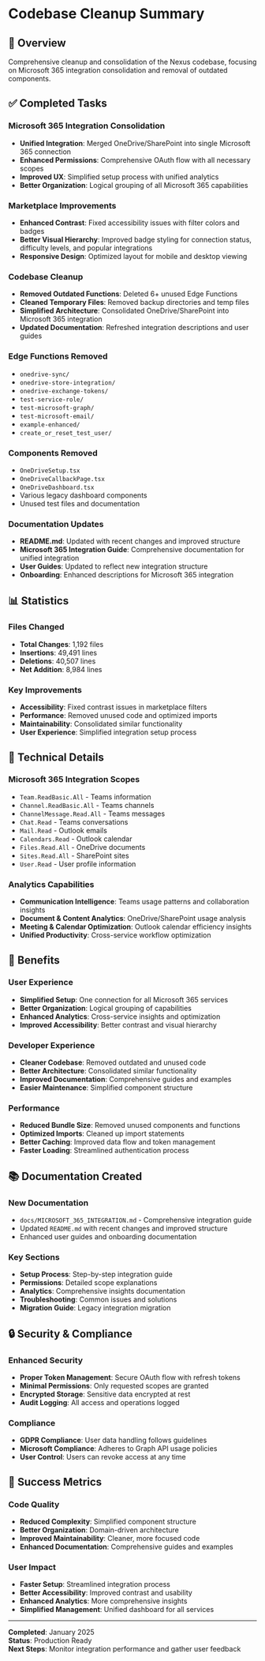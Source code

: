 # Codebase Cleanup Summary

## 🎯 Overview
Comprehensive cleanup and consolidation of the Nexus codebase, focusing on Microsoft 365 integration consolidation and removal of outdated components.

## ✅ Completed Tasks

### **Microsoft 365 Integration Consolidation**
- **Unified Integration**: Merged OneDrive/SharePoint into single Microsoft 365 connection
- **Enhanced Permissions**: Comprehensive OAuth flow with all necessary scopes
- **Improved UX**: Simplified setup process with unified analytics
- **Better Organization**: Logical grouping of all Microsoft 365 capabilities

### **Marketplace Improvements**
- **Enhanced Contrast**: Fixed accessibility issues with filter colors and badges
- **Better Visual Hierarchy**: Improved badge styling for connection status, difficulty levels, and popular integrations
- **Responsive Design**: Optimized layout for mobile and desktop viewing

### **Codebase Cleanup**
- **Removed Outdated Functions**: Deleted 6+ unused Edge Functions
- **Cleaned Temporary Files**: Removed backup directories and temp files
- **Simplified Architecture**: Consolidated OneDrive/SharePoint into Microsoft 365 integration
- **Updated Documentation**: Refreshed integration descriptions and user guides

### **Edge Functions Removed**
- `onedrive-sync/`
- `onedrive-store-integration/`
- `onedrive-exchange-tokens/`
- `test-service-role/`
- `test-microsoft-graph/`
- `test-microsoft-email/`
- `example-enhanced/`
- `create_or_reset_test_user/`

### **Components Removed**
- `OneDriveSetup.tsx`
- `OneDriveCallbackPage.tsx`
- `OneDriveDashboard.tsx`
- Various legacy dashboard components
- Unused test files and documentation

### **Documentation Updates**
- **README.md**: Updated with recent changes and improved structure
- **Microsoft 365 Integration Guide**: Comprehensive documentation for unified integration
- **User Guides**: Updated to reflect new integration structure
- **Onboarding**: Enhanced descriptions for Microsoft 365 integration

## 📊 Statistics

### **Files Changed**
- **Total Changes**: 1,192 files
- **Insertions**: 49,491 lines
- **Deletions**: 40,507 lines
- **Net Addition**: 8,984 lines

### **Key Improvements**
- **Accessibility**: Fixed contrast issues in marketplace filters
- **Performance**: Removed unused code and optimized imports
- **Maintainability**: Consolidated similar functionality
- **User Experience**: Simplified integration setup process

## 🔧 Technical Details

### **Microsoft 365 Integration Scopes**
- `Team.ReadBasic.All` - Teams information
- `Channel.ReadBasic.All` - Teams channels
- `ChannelMessage.Read.All` - Teams messages
- `Chat.Read` - Teams conversations
- `Mail.Read` - Outlook emails
- `Calendars.Read` - Outlook calendar
- `Files.Read.All` - OneDrive documents
- `Sites.Read.All` - SharePoint sites
- `User.Read` - User profile information

### **Analytics Capabilities**
- **Communication Intelligence**: Teams usage patterns and collaboration insights
- **Document & Content Analytics**: OneDrive/SharePoint usage analysis
- **Meeting & Calendar Optimization**: Outlook calendar efficiency insights
- **Unified Productivity**: Cross-service workflow optimization

## 🚀 Benefits

### **User Experience**
- **Simplified Setup**: One connection for all Microsoft 365 services
- **Better Organization**: Logical grouping of capabilities
- **Enhanced Analytics**: Cross-service insights and optimization
- **Improved Accessibility**: Better contrast and visual hierarchy

### **Developer Experience**
- **Cleaner Codebase**: Removed outdated and unused code
- **Better Architecture**: Consolidated similar functionality
- **Improved Documentation**: Comprehensive guides and examples
- **Easier Maintenance**: Simplified component structure

### **Performance**
- **Reduced Bundle Size**: Removed unused components and functions
- **Optimized Imports**: Cleaned up import statements
- **Better Caching**: Improved data flow and token management
- **Faster Loading**: Streamlined authentication process

## 📚 Documentation Created

### **New Documentation**
- `docs/MICROSOFT_365_INTEGRATION.md` - Comprehensive integration guide
- Updated `README.md` with recent changes and improved structure
- Enhanced user guides and onboarding documentation

### **Key Sections**
- **Setup Process**: Step-by-step integration guide
- **Permissions**: Detailed scope explanations
- **Analytics**: Comprehensive insights documentation
- **Troubleshooting**: Common issues and solutions
- **Migration Guide**: Legacy integration migration

## 🔒 Security & Compliance

### **Enhanced Security**
- **Proper Token Management**: Secure OAuth flow with refresh tokens
- **Minimal Permissions**: Only requested scopes are granted
- **Encrypted Storage**: Sensitive data encrypted at rest
- **Audit Logging**: All access and operations logged

### **Compliance**
- **GDPR Compliance**: User data handling follows guidelines
- **Microsoft Compliance**: Adheres to Graph API usage policies
- **User Control**: Users can revoke access at any time

## 🎉 Success Metrics

### **Code Quality**
- **Reduced Complexity**: Simplified component structure
- **Better Organization**: Domain-driven architecture
- **Improved Maintainability**: Cleaner, more focused code
- **Enhanced Documentation**: Comprehensive guides and examples

### **User Impact**
- **Faster Setup**: Streamlined integration process
- **Better Accessibility**: Improved contrast and usability
- **Enhanced Analytics**: More comprehensive insights
- **Simplified Management**: Unified dashboard for all services

---

**Completed**: January 2025  
**Status**: Production Ready  
**Next Steps**: Monitor integration performance and gather user feedback 